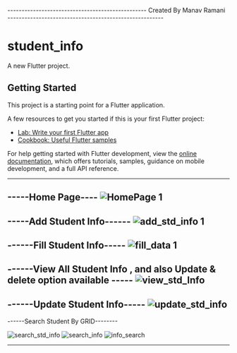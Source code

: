
------------------------------------------------- Created By Manav Ramani -------------------------------------------------------

# student_info

A new Flutter project.

## Getting Started

This project is a starting point for a Flutter application.

A few resources to get you started if this is your first Flutter project:

- [Lab: Write your first Flutter app](https://docs.flutter.dev/get-started/codelab)
- [Cookbook: Useful Flutter samples](https://docs.flutter.dev/cookbook)

For help getting started with Flutter development, view the
[online documentation](https://docs.flutter.dev/), which offers tutorials,
samples, guidance on mobile development, and a full API reference.

---------------------------------------------------------------------------------------------------------------------------------
-----Home Page----
![HomePage 1](https://github.com/MrManavRamani-Flutter/Student-Info/assets/148671843/29ad6a53-8e94-475e-8a51-38cb23e76e1d)
---------------------------------------------------------------------------------------------------------------------------------
-----Add Student Info------
![add_std_info 1](https://github.com/MrManavRamani-Flutter/Student-Info/assets/148671843/ad305472-2b40-43b5-9625-219f0cc4fad7)
---------------------------------------------------------------------------------------------------------------------------------
------Fill Student Info-----
![fill_data 1](https://github.com/MrManavRamani-Flutter/Student-Info/assets/148671843/fb4c0b2b-999a-4079-8d0c-c1df4226986d)
---------------------------------------------------------------------------------------------------------------------------------
------View All Student Info , and also Update & delete option available -----
![view_std_Info](https://github.com/MrManavRamani-Flutter/Student-Info/assets/148671843/e375d006-ccca-47a2-873e-4fe3b28daba2)
---------------------------------------------------------------------------------------------------------------------------------
------Update Student Info-----
![update_std_info](https://github.com/MrManavRamani-Flutter/Student-Info/assets/148671843/c6aad25f-42e5-412a-8969-256975ec0e2c)
---------------------------------------------------------------------------------------------------------------------------------
------Search Student By GRID--------

![search_std_info](https://github.com/MrManavRamani-Flutter/Student-Info/assets/148671843/f3a339cc-6b80-4ae1-968b-c16e1325469c)
![search_info](https://github.com/MrManavRamani-Flutter/Student-Info/assets/148671843/756d75df-f48f-4b8c-bda9-777a6820fa3c)
![info_search](https://github.com/MrManavRamani-Flutter/Student-Info/assets/148671843/04d0f55b-6637-4fc1-a8a3-f4c24e28c4ac)

---------------------------------------------------------------------------------------------------------------------------------
